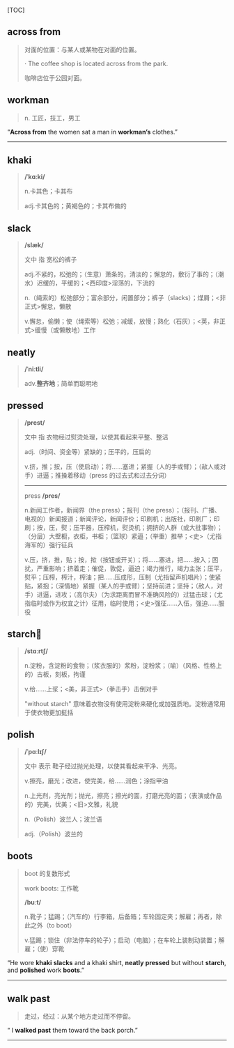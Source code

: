 [TOC]

## across from

> 对面的位置：与某人或某物在对面的位置。
>
> · The coffee shop is located across from the park.
>
> 咖啡店位于公园对面。

## workman

> n. 工匠，技工，男工

“**Across from** the women sat a man in **workman’s** clothes.”

---

## khaki

> **/ˈkɑːki/**
>
> n.卡其色；卡其布
>
> adj.卡其色的；黄褐色的；卡其布做的

## slack

> **/slæk/**
>
> 文中 指 宽松的裤子
>
> adj.不紧的，松弛的；（生意）萧条的，清淡的；懈怠的，敷衍了事的；（潮水）迟缓的，平缓的；<西印度>淫荡的，下流的
>
> n.（绳索的）松弛部分；富余部分，闲置部分；裤子（slacks）；煤屑；<非正式>懈怠，懒散
>
> v.懈怠，偷懒；使（绳索等）松弛；减缓，放慢；熟化（石灰）；<英，非正式>缓慢（或懒散地）工作

## neatly

> **/ˈniːtli/**
>
> adv.**整齐地**；简单而聪明地

## pressed

> **/prest/**
>
> 文中 指  衣物经过熨烫处理，以使其看起来平整、整洁
>
> adj.（时间、资金等）紧缺的；压平的，压扁的
>
> v.挤，推；按，压（使启动）；将……塞进；紧握（人的手或臂）；（敌人或对手）进逼；推搡着移动（press 的过去式和过去分词）
>
> ---
>
> press **/pres/**
>
> n.新闻工作者，新闻界（the press）；报刊（the press）；（报刊、广播、电视的）新闻报道；新闻评论，新闻评价；印刷机；出版社，印刷厂；印刷；按，压，熨；压平器，压榨机，熨烫机；拥挤的人群（或大批事物）；（分层）大壁橱，衣柜，书柜；（篮球）紧逼；（举重）推举；<史>（尤指海军的）强行征兵
>
> v.压，挤，推，贴；按，揿（按钮或开关）；将……塞进，把……按入；困扰，严重影响；挤着走；催促，敦促，逼迫；竭力推行，竭力主张；压平，熨平；压榨，榨汁，榨油；把……压成形，压制（尤指留声机唱片）；使紧贴，紧抱；（深情地）紧握（某人的手或臂）；坚持前进；坚持；（敌人，对手）进逼，进攻；（高尔夫）（为求距离而冒不准确风险的）过猛击球；（尤指临时或作为权宜之计）征用，临时使用；<史>强征……入伍，强迫……服役

## starch🚩

> **/stɑːrtʃ/**
>
> n.淀粉，含淀粉的食物；（浆衣服的）浆粉，淀粉浆；（喻）（风格、性格上的）古板，刻板，拘谨
>
> v.给……上浆；<美，非正式>（拳击手）击倒对手
>
> "without starch" 意味着衣物没有使用淀粉来硬化或加强质地。淀粉通常用于使衣物更加挺括

## polish

> **/ˈpɑːlɪʃ/**
>
> 文中 表示 鞋子经过抛光处理，以使其看起来干净、光亮。
>
> v.擦亮，磨光；改进，使完美，给……润色；涂指甲油
>
> n.上光剂，亮光剂；抛光，擦亮；擦光的面，打磨光亮的面；（表演或作品的）完美，优美；<旧>文雅，礼貌
>
> n.（Polish）波兰人；波兰语
>
> adj.（Polish）波兰的

## boots

> boot 的复数形式
>
> work boots: 工作靴
>
> **/buːt/**
>
> n.靴子；猛踢；（汽车的）行李箱，后备箱；车轮固定夹；解雇；再者，除此之外（to boot）
>
> v.猛踢；锁住（非法停车的轮子）；启动（电脑）；在车轮上装制动装置；解雇；（使）穿靴

“He wore **khaki** **slacks** and a khaki shirt, **neatly** **pressed** but without **starch**, and **polished** work **boots**.”

---

## walk past 

> 走过，经过：从某个地方走过而不停留。

“ I **walked past** them toward the back porch.”

---